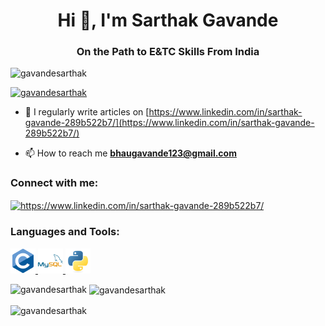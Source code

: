 <h1 align="center">Hi 👋, I'm Sarthak Gavande</h1>
<h3 align="center">On the Path to E&TC Skills From India</h3>

<p align="left"> <img src="https://komarev.com/ghpvc/?username=gavandesarthak&label=Profile%20views&color=0e75b6&style=flat" alt="gavandesarthak" /> </p>

<p align="left"> <a href="https://github.com/ryo-ma/github-profile-trophy"><img src="https://github-profile-trophy.vercel.app/?username=gavandesarthak" alt="gavandesarthak" /></a> </p>

- 📝 I regularly write articles on [https://www.linkedin.com/in/sarthak-gavande-289b522b7/](https://www.linkedin.com/in/sarthak-gavande-289b522b7/)

- 📫 How to reach me **bhaugavande123@gmail.com**

<h3 align="left">Connect with me:</h3>
<p align="left">
<a href="https://linkedin.com/in/https://www.linkedin.com/in/sarthak-gavande-289b522b7/" target="blank"><img align="center" src="https://raw.githubusercontent.com/rahuldkjain/github-profile-readme-generator/master/src/images/icons/Social/linked-in-alt.svg" alt="https://www.linkedin.com/in/sarthak-gavande-289b522b7/" height="30" width="40" /></a>
</p>

<h3 align="left">Languages and Tools:</h3>
<p align="left"> <a href="https://www.cprogramming.com/" target="_blank" rel="noreferrer"> <img src="https://raw.githubusercontent.com/devicons/devicon/master/icons/c/c-original.svg" alt="c" width="40" height="40"/> </a> <a href="https://www.mysql.com/" target="_blank" rel="noreferrer"> <img src="https://raw.githubusercontent.com/devicons/devicon/master/icons/mysql/mysql-original-wordmark.svg" alt="mysql" width="40" height="40"/> </a> <a href="https://www.python.org" target="_blank" rel="noreferrer"> <img src="https://raw.githubusercontent.com/devicons/devicon/master/icons/python/python-original.svg" alt="python" width="40" height="40"/> </a> </p>

<p><img align="left" src="https://github-readme-stats.vercel.app/api/top-langs?username=gavandesarthak&show_icons=true&locale=en&layout=compact" alt="gavandesarthak" /></p>

<p>&nbsp;<img align="center" src="https://github-readme-stats.vercel.app/api?username=gavandesarthak&show_icons=true&locale=en" alt="gavandesarthak" /></p>

<p><img align="center" src="https://github-readme-streak-stats.herokuapp.com/?user=gavandesarthak&" alt="gavandesarthak" /></p>
